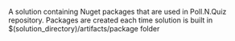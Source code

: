 A solution containing Nuget packages that are used in Poll.N.Quiz repository.
Packages are created each time solution is built in $(solution_directory)/artifacts/package folder
